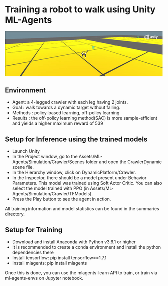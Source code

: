 # Training a robot to walk using Unity ML-Agents

![](SACagent.gif)

## Environment

* Agent: a 4-legged crawler with each leg having 2 joints. 
* Goal : walk towards a dynamic target without falling.
* Methods : policy-based learning, off-policy learning
* Results : the off-policy learning method(SAC) is more sample-efficient and yields a higher maximum reward of 539 



## Setup for Inference using the trained models

* Launch Unity
* In the Project window, go to the Assets/ML-Agents/Simulation/Crawler/Scenes folder and open the CrawlerDynamic scene file.
* In the Hierarchy window, click on DynamicPlatform/Crawler.
* In the Inspector, there should be a model present under Behavior Parameters. This model was trained using Soft Actor Critic. You can also select the model trained with PPO (in Assets/ML-Agents/Simulation/Crawler/TFModels).
* Press the Play button to see the agent in action.

All training information and model statistics can be found in the summaries directory.

## Setup for Training

* Download and install Anaconda with Python v3.6.1 or higher
* It is recommended to create a conda environment and install the python dependencies there 
* Install tensorflow: pip install tensorflow==1.7.1
* Install mlagents: pip install mlagents

Once this is done, you can use the mlagents-learn API to train, or train via ml-agents-envs on Jupyter notebook.
